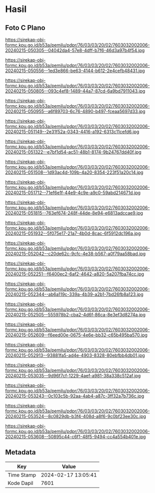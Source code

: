 # Hasil

## Foto C Plano

https://sirekap-obj-formc.kpu.go.id/b53a/pemilu/pdpr/76/03/03/20/02/7603032002006-20240215-050305--04042da4-57e8-4dff-b7f6-46d3a97b4f54.jpg

https://sirekap-obj-formc.kpu.go.id/b53a/pemilu/pdpr/76/03/03/20/02/7603032002006-20240215-050556--1ed3e866-be63-4144-b612-2e4cefb48431.jpg

https://sirekap-obj-formc.kpu.go.id/b53a/pemilu/pdpr/76/03/03/20/02/7603032002006-20240215-050805--093c4ef8-1489-44a7-87cd-6a9bd7911043.jpg

https://sirekap-obj-formc.kpu.go.id/b53a/pemilu/pdpr/76/03/03/20/02/7603032002006-20240215-050955--a6f89703-6c76-4890-b497-fceaa5697d33.jpg

https://sirekap-obj-formc.kpu.go.id/b53a/pemilu/pdpr/76/03/03/20/02/7603032002006-20240215-051149--2e31f52a-0343-4416-a192-6313c11cefd6.jpg

https://sirekap-obj-formc.kpu.go.id/b53a/pemilu/pdpr/76/03/03/20/02/7603032002006-20240215-051322--e7bf1d54-ac51-48b1-8174-9b24767dd40f.jpg

https://sirekap-obj-formc.kpu.go.id/b53a/pemilu/pdpr/76/03/03/20/02/7603032002006-20240215-051508--1d93ac4d-109b-4a20-8354-223f51a20c14.jpg

https://sirekap-obj-formc.kpu.go.id/b53a/pemilu/pdpr/76/03/03/20/02/7603032002006-20240215-051712--71ef6e1f-44e9-4c9e-a9c0-59abd214671d.jpg

https://sirekap-obj-formc.kpu.go.id/b53a/pemilu/pdpr/76/03/03/20/02/7603032002006-20240215-051815--763ef674-248f-44de-8e94-e6813adccae9.jpg

https://sirekap-obj-formc.kpu.go.id/b53a/pemilu/pdpr/76/03/03/20/02/7603032002006-20240215-051932--5f075e17-21a7-4b0d-8cac-6f5912dc196a.jpg

https://sirekap-obj-formc.kpu.go.id/b53a/pemilu/pdpr/76/03/03/20/02/7603032002006-20240215-052042--c20de62c-9cfc-4e38-b567-a0f79aa58bad.jpg

https://sirekap-obj-formc.kpu.go.id/b53a/pemilu/pdpr/76/03/03/20/02/7603032002006-20240215-052251--f6400ec2-6af2-4642-a820-5a207fba74cc.jpg

https://sirekap-obj-formc.kpu.go.id/b53a/pemilu/pdpr/76/03/03/20/02/7603032002006-20240215-052344--ab6a119c-339a-4b39-a2b1-7bd26fb8a123.jpg

https://sirekap-obj-formc.kpu.go.id/b53a/pemilu/pdpr/76/03/03/20/02/7603032002006-20240215-052505--555978b2-cba2-4d6f-86ca-8e3ef3d8274a.jpg

https://sirekap-obj-formc.kpu.go.id/b53a/pemilu/pdpr/76/03/03/20/02/7603032002006-20240215-052609--f6eed00e-0675-4e6e-bb32-c65b495ba570.jpg

https://sirekap-obj-formc.kpu.go.id/b53a/pemilu/pdpr/76/03/03/20/02/7603032002006-20240215-052913--93881fa5-ad4e-4903-8328-80ebfbb4db01.jpg

https://sirekap-obj-formc.kpu.go.id/b53a/pemilu/pdpr/76/03/03/20/02/7603032002006-20240215-053035--9d96f7cf-1229-4aef-a981-38a338c512af.jpg

https://sirekap-obj-formc.kpu.go.id/b53a/pemilu/pdpr/76/03/03/20/02/7603032002006-20240215-053243--0c103c5b-92aa-4ab4-a87c-3ff32a7b736c.jpg

https://sirekap-obj-formc.kpu.go.id/b53a/pemilu/pdpr/76/03/03/20/02/7603032002006-20240215-053524--8c0829db-b3f4-408d-a8f6-9c0bf23ee30c.jpg

https://sirekap-obj-formc.kpu.go.id/b53a/pemilu/pdpr/76/03/03/20/02/7603032002006-20240215-053608--50895c44-c6f1-48f5-9494-cc4a554b401e.jpg


## Metadata

| Key        | Value               |
| ---------- | ------------------- |
| Time Stamp | 2024-02-17 13:05:41 |
| Kode Dapil | 7601                |



